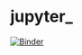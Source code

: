 # jupyter_

[![Binder](https://mybinder.org/badge.svg)](https://mybinder.org/v2/gh/xue-uio/jupyter_/master)
